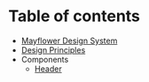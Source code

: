 # Table of contents

* [Mayflower Design System](README.md)
* [Design Principles](design-principles.md)
* Components
  * [Header](components/untitled.md)

